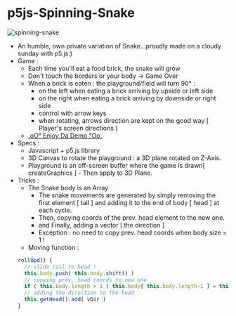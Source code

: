 # p5js-Spinning-Snake

![spinning-snake](https://github.com/CaptainFurax/p5js-Spinning-Snake/blob/main/Spinning-Snake.gif)

+ An humble, own private variation of Snake...proudly made on a cloudy sunday with p5.js:)
+ Game : 
  + Each time you'll eat a food brick, the snake will grow
  + Don't touch the borders or your body -> Game Over 
  + When a brick is eaten : the playground/field will turn 90° :
    + on the left when eating a brick arriving by upside or left side
    + on the right when eating a brick arriving by downside or right side
    + control with arrow keys
    + when rotating, arrows direction are kept on the good way [ Player's screen directions ]
  + [.oO° Enjoy Da Demo °Oo.](https://captainfurax.github.io/p5js-Spinning-Snake/)
+ Specs :
  + Javascript + p5.js library
  + 3D Canvas to rotate the playground : a 3D plane rotated on Z-Axis.
  + Playground is an off-screen buffer where the game is drawn[ createGraphics ] - Then apply to 3D Plane. 
+ Tricks :
  + The Snake body is an Array
    + The snake movements are generated by simply removing the first element [ tail ] and adding it to the end of body [ head ] at each cycle.
    + Then, copying coords of the prev. head element to the new one.
    + and Finally, adding a vector [ the direction ]
    + Exception : no need to copy prev. head coords when body size = 1 !
  + Moving function :
  ```javascript
  rollUpd() {
    // slide tail to head !
    this.body.push( this.body.shift() )
    // copying prev. head coords to new one
    if ( this.body.length > 1 ) this.body[ this.body.length-1 ] = this.body[ this.body.length-2 ].copy()
    // adding the direction to the head
    this.getHead().add( vDir )
  }
  ```
